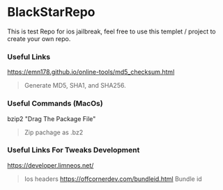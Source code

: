 # BlackStarRepo
This is test Repo for ios jailbreak, feel free to use this templet / project to create your own repo.

### Useful Links
https://emn178.github.io/online-tools/md5_checksum.html
>Generate MD5, SHA1, and SHA256.

### Useful Commands (MacOs)
bzip2 "Drag The Package File"
>Zip pachage as .bz2

### Useful Links For Tweaks Development 
https://developer.limneos.net/
>Ios headers
https://offcornerdev.com/bundleid.html
>Bundle id
